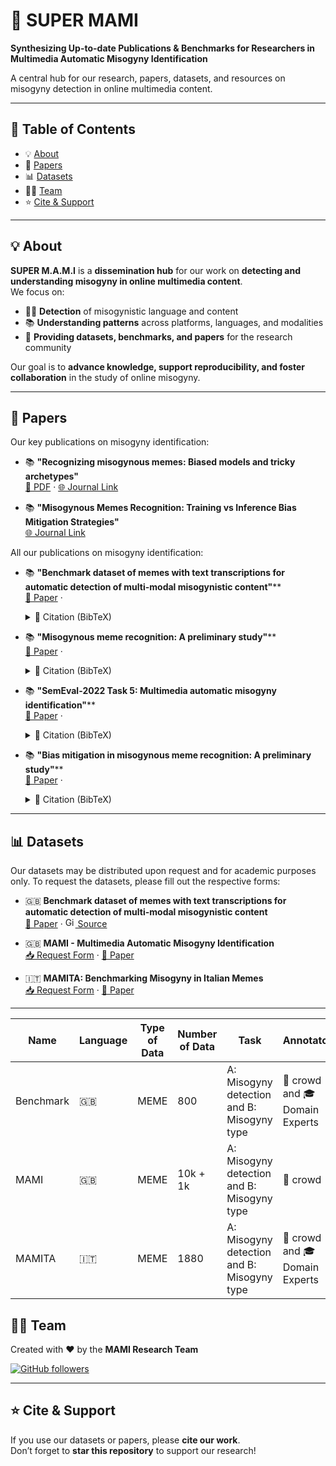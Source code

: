 # 🚀 SUPER MAMI

**Synthesizing Up-to-date Publications & Benchmarks for Researchers in Multimedia Automatic Misogyny Identification**  

A central hub for our research, papers, datasets, and resources on misogyny detection in online multimedia content.

---

## 📑 Table of Contents
- 💡 [About](#-about)
- 📄 [Papers](#-papers)
- 📊 [Datasets](#-datasets)
- 👩‍🔬 [Team](#-team)
- ⭐ [Cite & Support](#-cite--support)

---

## 💡 About
**SUPER M.A.M.I** is a **dissemination hub** for our work on **detecting and understanding misogyny in online multimedia content**.  
We focus on:

- 🕵️‍♀️ **Detection** of misogynistic language and content  
- 📚 **Understanding patterns** across platforms, languages, and modalities  
- 🤝 **Providing datasets, benchmarks, and papers** for the research community  

Our goal is to **advance knowledge, support reproducibility, and foster collaboration** in the study of online misogyny.

---

## 📄 Papers
Our key publications on misogyny identification:

- 📚 **"Recognizing misogynous memes: Biased models and tricky archetypes"**  
      [📄 PDF](https://www.boa.unimib.it/retrieve/692192fb-a5f1-42a2-9a54-a3e7e1c9dbdf/Rizzi-2023-Informat%20Process%20Manag-VoR.pdf) · [🌐 Journal Link](https://www.sciencedirect.com/science/article/pii/S030645732300211X)

- 📚 **"Misogynous Memes Recognition: Training vs Inference Bias Mitigation Strategies"**  
      [🌐 Journal Link](https://journals.openedition.org/ijcol/1644)

All our publications on misogyny identification:
 - 📚 **"Benchmark dataset of memes with text transcriptions for automatic detection of multi-modal misogynistic content"****  
      [📘 Paper](https://www.sciencedirect.com/science/article/pii/S235234092200720X)  · <details style="display:inline"> <summary>📖 Citation (BibTeX)</summary>
          
        ```
          @article{gasparini2022benchmark,
        title={Benchmark dataset of memes with text transcriptions for automatic detection of multi-modal misogynistic content},
        author={Gasparini, Francesca and Rizzi, Giulia and Saibene, Aurora and Fersini, Elisabetta},
        journal={Data in brief},
        volume={44},
        pages={108526},
        year={2022},
        publisher={Elsevier}
        }
        ```
        
        </details>
      
 - 📚 **"Misogynous meme recognition: A preliminary study"****  
      [📘 Paper](https://link.springer.com/chapter/10.1007/978-3-031-08421-8_19)  · <details style="display:inline"> <summary>📖 Citation (BibTeX)</summary>
          
        ```
        @inproceedings{fersini2021misogynous,
        title={Misogynous meme recognition: A preliminary study},
        author={Fersini, Elisabetta and Rizzi, Giulia and Saibene, Aurora and Gasparini, Francesca},
        booktitle={International conference of the Italian association for artificial intelligence},
        pages={279--293},
        year={2021},
        organization={Springer}
        }
        ```
        
        </details>

 - 📚 **"SemEval-2022 Task 5: Multimedia automatic misogyny identification"****  
      [📘 Paper](https://aclanthology.org/2022.semeval-1.74/)  · <details style="display:inline"> <summary>📖 Citation (BibTeX)</summary>
          
        ```
        @inproceedings{fersini2022semeval,
        title={SemEval-2022 Task 5: Multimedia automatic misogyny identification},
        author={Fersini, Elisabetta and Gasparini, Francesca and Rizzi, Giulia and Saibene, Aurora and Chulvi, Berta and Rosso, Paolo and Lees, Alyssa and Sorensen, Jeffrey},
        booktitle={Proceedings of the 16th International Workshop on Semantic Evaluation (SemEval-2022)},
        pages={533--549},
        year={2022}
            }
        ```
        
        </details>

 - 📚 **"Bias mitigation in misogynous meme recognition: A preliminary study"****  
      [📘 Paper](https://aclanthology.org/2023.clicit-1.9.pdf)  · <details style="display:inline"> <summary>📖 Citation (BibTeX)</summary>
          
        ```
            @inproceedings{balducci2023bias,
        title={Bias Mitigation in Misogynous Meme Recognition: A Preliminary Study},
        author={Balducci, Gianmaria and Rizzi, Giulia and Fersini, Elisabetta},
        booktitle={Proceedings of the 9th Italian Conference on Computational Linguistics (CLiC-it 2023)},
        pages={63--69},
        year={2023}
            }
        ```
        
        </details>

  
---

## 📊 Datasets
Our datasets may be distributed upon request and for academic purposes only. To request the datasets, please fill out the respective forms:
- :gb: **Benchmark dataset of memes with text transcriptions for automatic detection of multi-modal misogynistic content**  
  [📘 Paper](https://www.sciencedirect.com/science/article/pii/S235234092200720X) · [<img src="https://github.githubassets.com/images/modules/logos_page/GitHub-Mark.png" width="16" alt="GitHub"/> Source](https://github.com/MIND-Lab/MEME)

- :gb: **MAMI - Multimedia Automatic Misogyny Identification**  
  [📥 Request Form](https://forms.gle/AGWMiGicBHiQx4q98) · [📘 Paper](https://aclanthology.org/2022.semeval-1.74/)

- :it: **MAMITA: Benchmarking Misogyny in Italian Memes**  
  [📥 Request Form](https://forms.gle/5Xz1gcxJdrh6GHnq5) · [📘 Paper]()

---

| Name | Language | Type of Data | Number of Data | Task | Annotators | Perspectivist Evaluation | Additional Info |
|------|----------|--------------|----------------|------|-------------------------|------------|----------------|
| Benchmark | :gb:| MEME         | 800            | A: Misogyny detection and B: Misogyny type | 👥 crowd and  🎓 Domain Experts | ❌ | ❌ |
| MAMI | :gb:     | MEME         | 10k + 1k       | A: Misogyny detection and B: Misogyny type | 👥 crowd | ❌ | ❌ |
| MAMITA| :it:    | MEME         | 1880           | A: Misogyny detection and B: Misogyny type | 👥 crowd and  🎓 Domain Experts | ✅ | Demographic and socio-cultural background  |

## 👩‍🔬 Team
Created with ❤️ by the **MAMI Research Team**  

[![GitHub followers](https://img.shields.io/github/followers/github?style=social)](https://github.com/)

---

## ⭐ Cite & Support
If you use our datasets or papers, please **cite our work**.  
Don’t forget to **star this repository** to support our research!  
